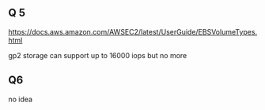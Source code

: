 
## Q 5

https://docs.aws.amazon.com/AWSEC2/latest/UserGuide/EBSVolumeTypes.html

gp2 storage can support up to 16000 iops but no more

## Q6

no idea
